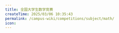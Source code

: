 ```yaml
---
title: 全国大学生数学竞赛
createTime: 2025/03/06 10:35:43
permalink: /campus-wiki/competitions/subject/math/
icon: 
---
```

